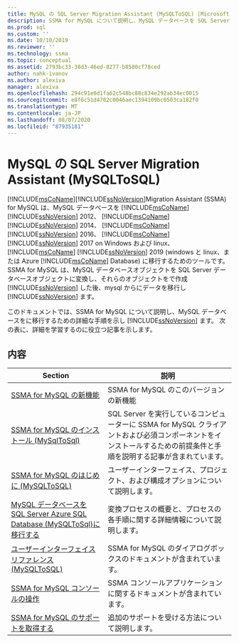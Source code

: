 ```yaml
---
title: MySQL の SQL Server Migration Assistant (MySQLToSQL) |Microsoft Docs
description: SSMA for MySQL について説明し、MySQL データベースを SQL Server または Azure SQL Database に移行する手順について説明します。
ms.prod: sql
ms.custom: ''
ms.date: 10/10/2019
ms.reviewer: ''
ms.technology: ssma
ms.topic: conceptual
ms.assetid: 2793bc33-38d3-46ed-8277-b8580cf78ced
author: nahk-ivanov
ms.author: alexiva
manager: alexiva
ms.openlocfilehash: 294c91e0d1fa62c548bc88c834e292ab34ec0015
ms.sourcegitcommit: e8f6c51d4702c0046aec1394109bc0503ca182f0
ms.translationtype: MT
ms.contentlocale: ja-JP
ms.lasthandoff: 08/07/2020
ms.locfileid: "87935181"
---
```

# <a name="sql-server-migration-assistant-for-mysql-mysqltosql"></a>MySQL の SQL Server Migration Assistant (MySQLToSQL)

[!INCLUDE[msCoName](../../includes/msconame_md.md)][!INCLUDE[ssNoVersion](../../includes/ssnoversion-md.md)]Migration Assistant (SSMA) for MySQL は、MySQL データベースを [!INCLUDE[msCoName](../../includes/msconame_md.md)] [!INCLUDE[ssNoVersion](../../includes/ssnoversion-md.md)] 2012、 [!INCLUDE[msCoName](../../includes/msconame_md.md)] [!INCLUDE[ssNoVersion](../../includes/ssnoversion-md.md)] 2014、 [!INCLUDE[msCoName](../../includes/msconame_md.md)] [!INCLUDE[ssNoVersion](../../includes/ssnoversion-md.md)] 2016、 [!INCLUDE[msCoName](../../includes/msconame_md.md)] [!INCLUDE[ssNoVersion](../../includes/ssnoversion-md.md)] 2017 on Windows および linux、 [!INCLUDE[msCoName](../../includes/msconame_md.md)] [!INCLUDE[ssNoVersion](../../includes/ssnoversion-md.md)] 2019 (windows と linux、または Azure [!INCLUDE[msCoName](../../includes/msconame_md.md)] Database) に移行するためのツールです。 SSMA for MySQL は、MySQL データベースオブジェクトを SQL Server データベースオブジェクトに変換し、それらのオブジェクトをで作成 [!INCLUDE[ssNoVersion](../../includes/ssnoversion-md.md)] した後、mysql からにデータを移行し [!INCLUDE[ssNoVersion](../../includes/ssnoversion-md.md)] ます。  
  
このドキュメントでは、SSMA for MySQL について説明し、MySQL データベースをに移行するための詳細な手順を示し [!INCLUDE[ssNoVersion](../../includes/ssnoversion-md.md)] ます。 次の表に、詳細を学習するのに役立つ記事を示します。  
  
## <a name="contents"></a>内容  
  
|Section|説明|
|-----------|---------------|
|[SSMA for MySQL の新機能](https://msdn.microsoft.com/1451a0b0-6713-4d0c-954f-ea3d8fce1d31)|SSMA for MySQL のこのバージョンの新機能|  
|[SSMA for MySQL のインストール &#40;MySqlToSql&#41;](../../ssma/mysql/installing-ssma-for-mysql-mysqltosql.md)|SQL Server を実行しているコンピューターに SSMA for MySQL クライアントおよび必須コンポーネントをインストールするための前提条件と手順を説明する記事が含まれています。|  
|[SSMA for MySQL のはじめに &#40;MySQLToSQL&#41;](../../ssma/mysql/getting-started-with-ssma-for-mysql-mysqltosql.md)|ユーザーインターフェイス、プロジェクト、および構成オプションについて説明します。|  
|[MySQL データベースを SQL Server Azure SQL Database &#40;MySQLToSql&#41;に移行する](../../ssma/mysql/migrating-mysql-databases-to-sql-server-azure-sql-db-mysqltosql.md)|変換プロセスの概要と、プロセスの各手順に関する詳細情報について説明します。|  
|[ユーザーインターフェイスリファレンス &#40;MySQLToSQL&#41;](../../ssma/mysql/user-interface-reference-mysqltosql.md)|SSMA for MySQL のダイアログボックスのドキュメントが含まれています。|  
|[SSMA for MySQL コンソールの操作](working-with-ssma-for-mysql-console-mysqltosql.md)|SSMA コンソールアプリケーションに関するドキュメントが含まれています。|  
|[SSMA for MySQL のサポートを取得する](https://go.microsoft.com/fwlink/?LinkID=708538&clcid=0x409)|追加のサポートを受ける方法について説明します。|  
